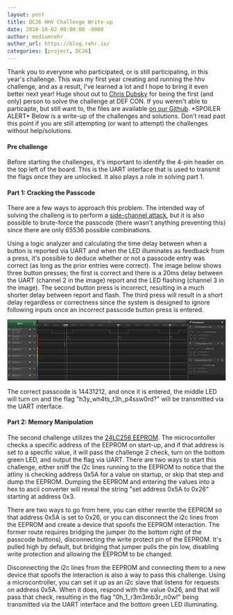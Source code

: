 ```yaml
---
layout: post
title: DC26 HHV Challenge Write-up
date: 2018-10-02 00:00:00 -0000
author: mediumrehr
author_url: https://blog.rehr.io/
categories: [project, DC26]
---
```


Thank you to everyone who participated, or is still participating, in this year's challenge. This was my first year creating and running the hhv challenge, and as a result, I've learned a lot and I hope to bring it even better next year! Huge shout out to [Chris Dubsky](https://twitter.com/Xtophr_KerrAvon) for being the first (and only) person to solve the challenge at DEF CON. If you weren't able to particapte, but still want to, the files are available [on our Github](https://github.com/DCHHV/DC26_HHV_RE). \*SPOILER ALERT\* Below is a write-up of the challenges and solutions. Don't read past this point if you are still attempting (or want to attempt) the challenges without help/solutions.

#### Pre challenge

Before starting the challenges, it's important to identify the 4-pin header on the top left of the board. This is the UART interface that is used to transmit the flags once they are unlocked. It also plays a role in solving part 1.

#### Part 1: Cracking the Passcode
There are a few ways to approach this problem. The intended way of solving the challeng is to perform a [side-channel attack](https://en.wikipedia.org/wiki/Side-channel_attack), but it is also possible to brute-force the passcode (there wasn't anything preventing this) since there are only 65536 possible combinations.

Using a logic analyzer and calculating the time delay between when a button is reported via UART and when the LED illuminates as feedback from a press, it's possible to deduce whether or not a passcode entry was correct (as long as the prior entries were correct). The image below shows three button presses; the first is correct and there is a 20ms delay between the UART (channel 2 in the image) report and the LED flashing (channel 3 in the image). The second button press is incorrect, resulting in a much shorter delay between report and flash. The third press will result in a short delay regardless or correctness since the system is designed to ignore following inputs once an incorrect passcode button press is entered.

![](/assets/timing_capture.png)

The correct passcode is 14431212, and once it is entered, the middle LED will turn on and the flag "h3y_wh4ts_t3h_p4ssw0rd?" will be transmitted via the UART interface.

#### Part 2: Memory Manipulation

The second challenge utilizes the [24LC256 EEPROM](https://www.digikey.com/product-detail/en/microchip-technology/24LC256-I-P/24LC256-I-P-ND/273431). The microcontoller checks a specific address of the EEPROM on start-up, and if that address is set to a specific value, it will pass the challenge 2 check, turn on the bottom green LED, and output the flag via UART. There are two ways to start this challenge, either sniff the i2c lines running to the EEPROM to notice that the attiny is checking address 0x5A for a value on startup, or skip that step and dump the EEPROM. Dumping the EEPROM and entering the values into a hex to ascii converter will reveal the string "set address 0x5A to 0x26" starting at address 0x3.

There are two ways to go from here, you can either rewrite the EEPROM so that address 0x5A is set to 0x26, or you can disconnect the i2c lines from the EEPROM and create a device that spoofs the EEPROM interaction. The former route requires bridging the jumper (to the bottom right of the passcode buttons), disconnecting the write protect pin of the EEPROM. It's pulled high by default, but bridging that jumper pulls the pin low, disabling write protection and allowing the EEPROM to be changed.

Disconnecting the i2c lines from the EEPROM and connecting them to a new device that spoofs the interaction is also a way to pass this challenge. Using a microcontroller, you can set it up as an i2c slave that listens for requests on address 0x5A. When it does, respond with the value 0x26, and that will pass that check, resulting in the flag "0h_1_r3m3mb3r_n0w!" being transmitted via the UART interface and the bottom green LED illuminating.
